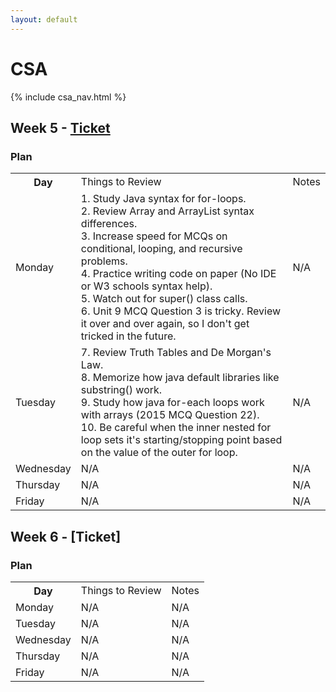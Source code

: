 ```yaml
---
layout: default
---
```


# CSA

{% include csa_nav.html %}

## Week 5 - [Ticket](https://github.com/Archkitten/CS-AP-2/issues/15)

### Plan

<table>
    <tr>
        <th>Day</th>
        <td>Things to Review</td>
        <td>Notes</td>
    </tr>
    <tr>
        <td>Monday</td>
        <td>
            1. Study Java syntax for for-loops.
            <br>
            2. Review Array and ArrayList syntax differences.
            <br>
            3. Increase speed for MCQs on conditional, looping, and recursive problems.
            <br>
            4. Practice writing code on paper (No IDE or W3 schools syntax help).
            <br>
            5. Watch out for super() class calls.
            <br>
            6. Unit 9 MCQ Question 3 is tricky. Review it over and over again, so I don't get tricked in the future.
        </td>
        <td>N/A</td>
    </tr>
    <tr>
        <td>Tuesday</td>
        <td>
            7. Review Truth Tables and De Morgan's Law.
            <br>
            8. Memorize how java default libraries like substring() work.
            <br>
            9. Study how java for-each loops work with arrays (2015 MCQ Question 22).
            <br>
            10. Be careful when the inner nested for loop sets it's starting/stopping point based on the value of the outer for loop.
        </td>
        <td>N/A</td>
    </tr>
    <tr>
        <td>Wednesday</td>
        <td>
            N/A
        </td>
        <td>N/A</td>
    </tr>
    <tr>
        <td>Thursday</td>
        <td>
            N/A
        </td>
        <td>N/A</td>
    </tr>
    <tr>
        <td>Friday</td>
        <td>
            N/A
        </td>
        <td>N/A</td>
    </tr>
</table>

## Week 6 - [Ticket]

### Plan

<table>
    <tr>
        <th>Day</th>
        <td>Things to Review</td>
        <td>Notes</td>
    </tr>
    <tr>
        <td>Monday</td>
        <td>
            N/A
        </td>
        <td>N/A</td>
    </tr>
    <tr>
        <td>Tuesday</td>
        <td>
            N/A
        </td>
        <td>N/A</td>
    </tr>
    <tr>
        <td>Wednesday</td>
        <td>
            N/A
        </td>
        <td>N/A</td>
    </tr>
    <tr>
        <td>Thursday</td>
        <td>
            N/A
        </td>
        <td>N/A</td>
    </tr>
    <tr>
        <td>Friday</td>
        <td>
            N/A
        </td>
        <td>N/A</td>
    </tr>
</table>
